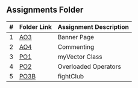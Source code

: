 ##  Assignments Folder

|   #   | Folder Link | Assignment Description |
| :---: | ----------- | ---------------------- |
|   1   |     [AO3](https://github.com/blakeGauna/2143-OOP-Gauna/tree/main/Assignments/AO3)    |       Banner Page      |
|   2   |     [AO4](https://github.com/blakeGauna/2143-OOP-Gauna/tree/main/Assignments/AO4)    |       Commenting       |
|   3   |     [PO1](https://github.com/blakeGauna/2143-OOP-Gauna/tree/main/Assignments/PO1)    |      myVector Class    |
|   4   |     [PO2](https://github.com/blakeGauna/2143-OOP-Gauna/tree/main/Assignments/PO2)    |      Overloaded Operators    |
|   5   |     [PO3B](https://github.com/blakeGauna/2143-OOP-Gauna/tree/main/Assignments/PO3B)   |   fightClub     |
